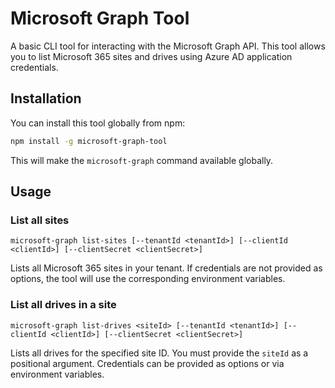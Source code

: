 # Microsoft Graph Tool
A basic CLI tool for interacting with the Microsoft Graph API. This tool allows you to list Microsoft 365 sites and drives using Azure AD application credentials.

## Installation

You can install this tool globally from npm:

```sh
npm install -g microsoft-graph-tool
```

This will make the `microsoft-graph` command available globally.

## Usage

### List all sites

```
microsoft-graph list-sites [--tenantId <tenantId>] [--clientId <clientId>] [--clientSecret <clientSecret>]
```

Lists all Microsoft 365 sites in your tenant. If credentials are not provided as options, the tool will use the corresponding environment variables.


### List all drives in a site

```
microsoft-graph list-drives <siteId> [--tenantId <tenantId>] [--clientId <clientId>] [--clientSecret <clientSecret>]
```

Lists all drives for the specified site ID. You must provide the `siteId` as a positional argument. Credentials can be provided as options or via environment variables.
